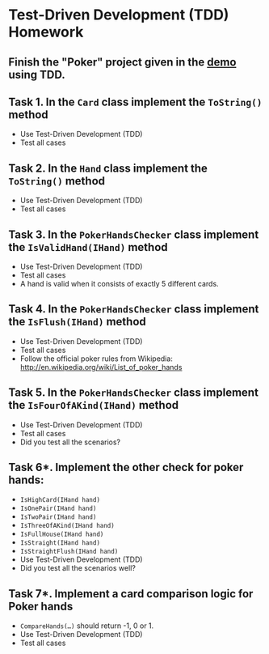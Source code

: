 # Test-Driven Development (TDD) Homework

## Finish the "Poker" project given in the [demo](https://github.com/TelerikAcademy/High-Quality-Code/tree/master/12.%20Test-Driven%20Development/Demo) using TDD.

## Task 1. In the `Card` class implement the `ToString()` method
*   Use Test-Driven Development (TDD)
*   Test all cases

## Task 2. In the `Hand` class implement the `ToString()` method
*   Use Test-Driven Development (TDD)
*   Test all cases

## Task 3. In the `PokerHandsChecker` class implement the `IsValidHand(IHand)` method
*   Use Test-Driven Development (TDD)
*   Test all cases
*   A hand is valid when it consists of exactly 5 different cards.

## Task 4. In the `PokerHandsChecker` class implement the `IsFlush(IHand)` method
*   Use Test-Driven Development (TDD)
*   Test all cases
*   Follow the official poker rules from Wikipedia: http://en.wikipedia.org/wiki/List_of_poker_hands

## Task 5. In the `PokerHandsChecker` class implement the `IsFourOfAKind(IHand)` method
*   Use Test-Driven Development (TDD)
*   Test all cases
*   Did you test all the scenarios?

## Task 6*. Implement the other check for poker hands:
*   `IsHighCard(IHand hand)`
*   `IsOnePair(IHand hand)`
*   `IsTwoPair(IHand hand)`
*   `IsThreeOfAKind(IHand hand)`
*   `IsFullHouse(IHand hand)`
*   `IsStraight(IHand hand)`
*   `IsStraightFlush(IHand hand)`
*   Use Test-Driven Development (TDD)
*   Did you test all the scenarios well?

## Task 7*. Implement a card comparison logic for Poker hands
*   `CompareHands(…)` should return -1, 0 or 1.
*   Use Test-Driven Development (TDD)
*   Test all cases
